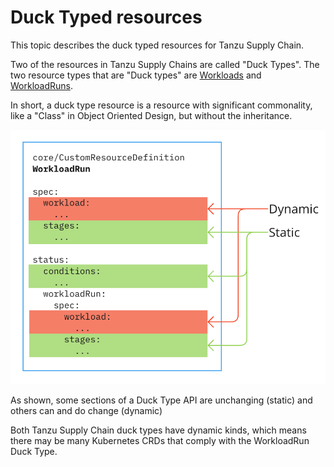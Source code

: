 # Duck Typed resources

This topic describes the duck typed resources for Tanzu Supply Chain.

Two of the resources in Tanzu Supply Chains are called "Duck Types".
The two resource types that are "Duck types" are [Workloads](./workload.hbs.md) and [WorkloadRuns](./workloadrun.hbs.md).

In short, a duck type resource is a resource with significant commonality, like a "Class" in Object Oriented Design, but without the inheritance.

![duck-type.png](images%2Fduck-type.png)

As shown, some sections of a Duck Type API are unchanging (static) and others can and do change (dynamic)

Both Tanzu Supply Chain duck types have dynamic kinds, which means there may be many Kubernetes CRDs that comply with the WorkloadRun Duck Type.